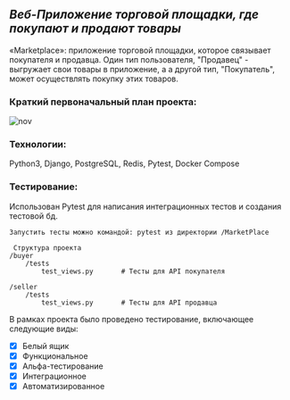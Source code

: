 ## _Веб-Приложение торговой площадки, где покупают и продают товары_

«Marketplace»: приложение торговой площадки, которое связывает покупателя и продавца. Один тип пользователя, "Продавец" - выгружает свои товары в приложение, а а другой тип, "Покупатель", может осуществлять покупку этих товаров.

### Краткий первоначальный план проекта:


![nov](https://github.com/ElenaGlu/MarketPlace/assets/123466535/dc2c5527-c0aa-4451-bc7f-096caf9875a9)


### Технологии:

Python3, Django, PostgreSQL, Redis, Pytest, Docker Compose


### Тестирование:

Использован Pytest для написания интеграционных тестов и создания тестовой бд.

```
Запустить тесты можно командой: pytest из директории /MarketPlace

 Структура проекта
/buyer                
    /tests                  
        test_views.py       # Тесты для API покупателя

/seller            
    /tests                  
        test_views.py       # Тесты для API продавца
```
В рамках проекта было проведено тестирование, включающее следующие виды:
* [x] Белый ящик
* [x] Функциональное
* [x] Альфа-тестирование
* [x] Интеграционное
* [x] Автоматизированное
